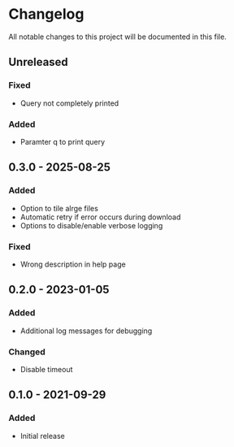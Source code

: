 <!--
SPDX-FileCopyrightText: 2021 Eric Neidhardt
SPDX-License-Identifier: CC-BY-4.0
-->
<!-- markdownlint-disable MD022 MD032 MD024-->
# Changelog

All notable changes to this project will be documented in this file.

## Unreleased
### Fixed
* Query not completely printed
### Added
* Paramter q to print query

## 0.3.0 - 2025-08-25
### Added
* Option to tile alrge files
* Automatic retry if error occurs during download
* Options to disable/enable verbose logging
### Fixed
* Wrong description in help page

## 0.2.0 - 2023-01-05
### Added
* Additional log messages for debugging
### Changed
* Disable timeout

## 0.1.0 - 2021-09-29
### Added
* Initial release
